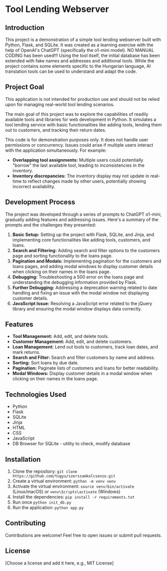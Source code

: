 # Tool Lending Webserver

## Introduction

This project is a demonstration of a simple tool lending webserver built with Python, Flask, and SQLite. It was created as a learning exercise with the help of OpenAI's ChatGPT (specifically the o1-mini model). NO MANUAL CODING has been used!!! Using the tool itself, the initial database has been extended with fake names and addresses and additional tools. While the project contains some elements specific to the Hungarian language, AI translation tools can be used to understand and adapt the code.

## Project Goal

This application is not intended for production use and should not be relied upon for managing real-world tool lending scenarios.

The main goal of this project was to explore the capabilities of readily available tools and libraries for web development in Python. It simulates a tool lending service with basic functionalities like adding tools, lending them out to customers, and tracking their return dates.

This code is for demonstration purposes only. It does not handle user permissions or concurrency. Issues could arise if multiple users interact with the application simultaneously. For example:
* **Overlapping tool assignments:**  Multiple users could potentially "borrow" the last available tool, leading to inconsistencies in the inventory.
* **Inventory discrepancies:** The inventory display may not update in real-time to reflect changes made by other users, potentially showing incorrect availability.

## Development Process

The project was developed through a series of prompts to ChatGPT o1-mini, gradually adding features and addressing issues. Here's a summary of the prompts and the challenges they presented:

1. **Basic Setup:** Setting up the project with Flask, SQLite, and Jinja, and implementing core functionalities like adding tools, customers, and loans.
2. **Search and Filtering:** Adding search and filter options to the customers page and sorting functionality to the loans page.
3. **Pagination and Modals:** Implementing pagination for the customers and loans pages, and adding modal windows to display customer details when clicking on their names in the loans page.
4. **Debugging:** Troubleshooting a 500 error on the loans page and understanding the debugging information provided by Flask.
5. **Further Debugging:** Addressing a deprecation warning related to date handling and fixing an issue with the modal window not displaying customer details.
6. **JavaScript Issue:** Resolving a JavaScript error related to the jQuery library and ensuring the modal window displays data correctly.

## Features

* **Tool Management:** Add, edit, and delete tools.
* **Customer Management:** Add, edit, and delete customers.
* **Loan Management:** Lend out tools to customers, track loan dates, and mark returns.
* **Search and Filter:** Search and filter customers by name and address.
* **Sorting:** Sort loans by due date.
* **Pagination:** Paginate lists of customers and loans for better readability.
* **Modal Windows:** Display customer details in a modal window when clicking on their names in the loans page.

## Technologies Used

* Python
* Flask
* SQLite
* Jinja
* HTML
* CSS
* JavaScript
* DB Browser for SQLite - utility to check, modify database


## Installation

1. Clone the repository: `git clone https://github.com/tugyu/szerszamkolcsonzo.git`
2. Create a virtual environment: `python -m venv venv`
3. Activate the virtual environment: `source venv/bin/activate` (Linux/macOS) or `venv\Scripts\activate` (Windows)
4. Install the dependencies: `pip install -r requirements.txt`
5. Run once `python init_db.py`
6. Run the application: `python app.py`

## Contributing

Contributions are welcome! Feel free to open issues or submit pull requests.

## License

[Choose a license and add it here, e.g., MIT License]